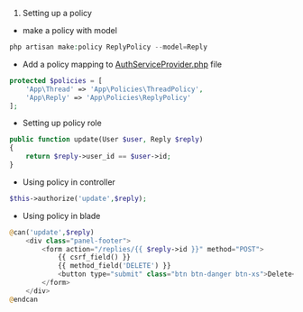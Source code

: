 1. Setting up a policy
* make a policy with model
```php
php artisan make:policy ReplyPolicy --model=Reply
```

* Add a policy mapping to [AuthServiceProvider.php](../app/Providers/AuthServiceProvider.php) file
```php
protected $policies = [
    'App\Thread' => 'App\Policies\ThreadPolicy',
    'App\Reply' => 'App\Policies\ReplyPolicy'
];
``` 

* Setting up policy role
```php
public function update(User $user, Reply $reply)
{
    return $reply->user_id == $user->id;
}
```

* Using policy in controller
```php
$this->authorize('update',$reply);
```

* Using policy in blade
```php
@can('update',$reply)
    <div class="panel-footer">
        <form action="/replies/{{ $reply->id }}" method="POST">
            {{ csrf_field() }}
            {{ method_field('DELETE') }}
            <button type="submit" class="btn btn-danger btn-xs">Delete</button>
        </form>
    </div>
@endcan
```